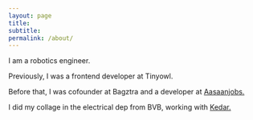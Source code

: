 ```yaml
---
layout: page
title:  
subtitle: 
permalink: /about/
---
```


<p class='centerText'>I am a robotics engineer.</p>
<p class='centerText'>Previously, I was a frontend developer at Tinyowl.</p>
<p class='centerText'>Before that, I was cofounder at Bagztra and a developer at <a href="https://www.aasaanjobs.com/">Aasaanjobs.</a></p>
<p class='centerText'>  I did my collage in the electrical dep from BVB, working with <a href="https://www.facebook.com/gunkedar?fref=ts">Kedar.</a><p>
